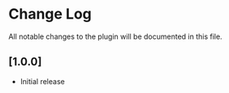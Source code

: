 # Change Log

All notable changes to the plugin will be documented in this file.

## [1.0.0]

- Initial release